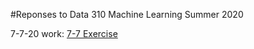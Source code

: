#Reponses to Data 310 Machine Learning Summer 2020

7-7-20 work: [7-7 Exercise](https://rmclanton.github.io/DS310_public/Exercise1_7-7-20)



